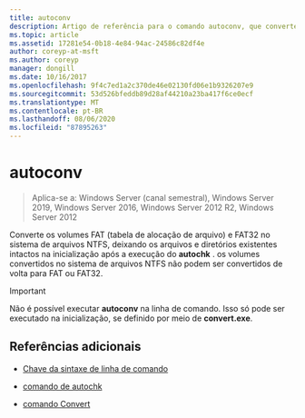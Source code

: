 ```yaml
---
title: autoconv
description: Artigo de referência para o comando autoconv, que converte FAT (tabela de alocação de arquivos) e volumes FAT32 no sistema de arquivos NTFS.
ms.topic: article
ms.assetid: 17281e54-0b18-4e84-94ac-24586c82df4e
author: coreyp-at-msft
ms.author: coreyp
manager: dongill
ms.date: 10/16/2017
ms.openlocfilehash: 9f4c7ed1a2c370de46e02130fd06e1b9326207e9
ms.sourcegitcommit: 53d526bfeddb89d28af44210a23ba417f6ce0ecf
ms.translationtype: MT
ms.contentlocale: pt-BR
ms.lasthandoff: 08/06/2020
ms.locfileid: "87895263"
---
```

# <a name="autoconv"></a>autoconv

> Aplica-se a: Windows Server (canal semestral), Windows Server 2019, Windows Server 2016, Windows Server 2012 R2, Windows Server 2012

Converte os volumes FAT (tabela de alocação de arquivo) e FAT32 no sistema de arquivos NTFS, deixando os arquivos e diretórios existentes intactos na inicialização após a execução do **autochk** . os volumes convertidos no sistema de arquivos NTFS não podem ser convertidos de volta para FAT ou FAT32.

> [!IMPORTANT]
> Não é possível executar **autoconv** na linha de comando. Isso só pode ser executado na inicialização, se definido por meio de **convert.exe**.

## <a name="additional-references"></a>Referências adicionais

- [Chave da sintaxe de linha de comando](command-line-syntax-key.md)

- [comando de autochk](autochk.md)

- [comando Convert](convert.md)
